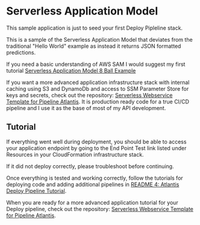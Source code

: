 # Serverless Application Model

This sample application is just to seed your first Deploy Pipleline stack.

This is a sample of the Serverless Application Model that deviates from the traditional "Hello World" example as instead it returns JSON formatted predictions.

If you need a basic understanding of AWS SAM I would suggest my first tutorial [Serverless Application Model 8 Ball Example](https://github.com/chadkluck/serverless-sam-8ball-example)

If you want a more advanced application infrastructure stack with internal caching using S3 and DynamoDb and access to SSM Parameter Store for keys and secrets, check out the repository: [Serverless Webservice Template for Pipeline Atlantis](https://github.com/chadkluck/serverless-webservice-template-for-pipeline-atlantis). It is production ready code for a true CI/CD pipeline and I use it as the base of most of my API development.

## Tutorial

If everything went well during deployment, you should be able to access your application endpoint by going to the End Point Test link listed under Resources in your CloudFormation infrastructure stack.

If it did not deploy correctly, please troubleshoot before continuing.

Once everything is tested and working correctly, follow the tutorials for deploying code and adding additional pipelines in [README 4: Atlantis Deploy Pipeline Tutorial](../README-4-Tutorial.md).

When you are ready for a more advanced application tutorial for your Deploy pipeline, check out the repository: [Serverless Webservice Template for Pipeline Atlantis](https://github.com/chadkluck/serverless-webservice-template-for-pipeline-atlantis).

